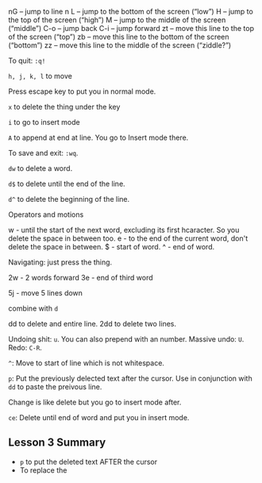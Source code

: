 nG – jump to line n
L – jump to the bottom of the screen (“low”)
H – jump to the top of the screen (“high”)
M – jump to the middle of the screen (“middle”)
C-o – jump back
C-i – jump forward
zt – move this line to the top of the screen (“top”)
zb – move this line to the bottom of the screen (“bottom”)
zz – move this line to the middle of the screen (“ziddle?”)

To quit: `:q!`

`h, j, k, l` to move

Press escape key to put you in normal mode. 

`x` to delete the thing under the key

`i` to go to insert mode

`A` to append at end at line. You go to Insert mode there.

To save and exit: `:wq`.

`dw` to delete a word.

`d$` to delete until the end of the line.

`d^` to delete the beginning of the line.

Operators and motions

w - until the start of the next word, excluding its first hcaracter. So you delete the space in between too.
e - to the end of the current word, don't delete the space in between.
$ - start of word.
^ - end of word.

Navigating: just press the thing.

2w - 2 words forward
3e - end of third word

5j - move 5 lines down

combine with `d`

dd to delete and entire line.
2dd to delete two lines.

Undoing shit: `u`. You can also prepend with an number.
Massive undo: `U`.
Redo: `C-R`.

`^`: Move to start of line which is not whitespace.

`p`: Put the previously delected text after the cursor. Use in conjunction with `dd` to paste the preivous line.

Change is like delete but you go to insert mode after.

`ce`: Delete until end of word and put you in insert mode.

## Lesson 3 Summary

- `p` to put the deleted text AFTER the cursor
- To replace the 
